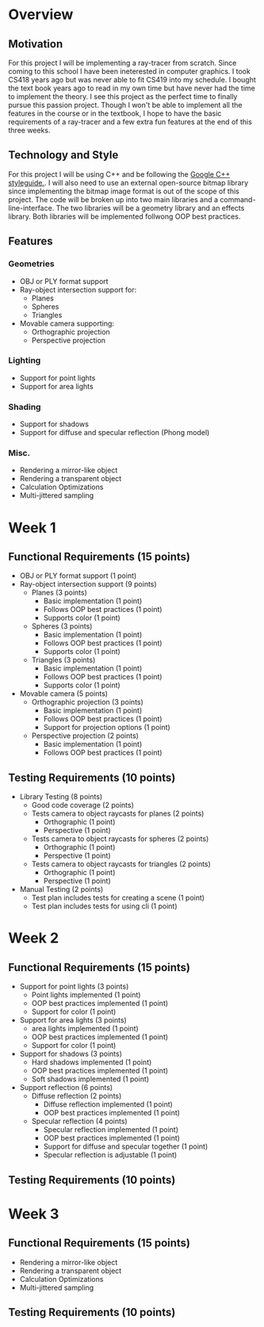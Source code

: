 # Overview
## Motivation
For this project I will be implementing a ray-tracer from scratch. Since coming 
to this school I have been ineterested in computer graphics. I took CS418 years 
ago but was never able to fit CS419 into my schedule. I bought the text book 
years ago to read in my own time but have never had the time to implement the 
theory. I see this project as the perfect time to finally pursue this passion 
project. Though I won't be able to implement all the features in the course or 
in the textbook, I hope to have the basic requirements of a ray-tracer and a 
few extra fun features at the end of this three weeks.

## Technology and Style
For this project I will be using C++ and be following the 
[Google C++ styleguide.](https://google.github.io/styleguide/cppguide.html).
I will also need to use an external open-source bitmap library since 
implementing the bitmap image format is out of the scope of this project. The 
code will be broken up into two main libraries and a command-line-interface. 
The two libraries will be a geometry library and an effects library. Both 
libraries will be implemented follwong OOP best practices.

## Features
### Geometries
* OBJ or PLY format support
* Ray-object intersection support for:
    * Planes
    * Spheres
    * Triangles
* Movable camera supporting:
    * Orthographic projection
    * Perspective projection

### Lighting
* Support for point lights
* Support for area lights

### Shading
* Support for shadows
* Support for diffuse and specular reflection (Phong model)

### Misc.
* Rendering a mirror-like object
* Rendering a transparent object
* Calculation Optimizations
* Multi-jittered sampling


# Week 1
## Functional Requirements (15 points)
* OBJ or PLY format support (1 point)
* Ray-object intersection support (9 points)
    * Planes (3 points)
        * Basic implementation (1 point)
        * Follows OOP best practices (1 point)
        * Supports color (1 point)
    * Spheres (3 points)
        * Basic implementation (1 point)
        * Follows OOP best practices (1 point)
        * Supports color (1 point)
    * Triangles (3 points)
        * Basic implementation (1 point)
        * Follows OOP best practices (1 point)
        * Supports color (1 point)
* Movable camera (5 points)
    * Orthographic projection (3 points)
        * Basic implementation (1 point)
        * Follows OOP best practices (1 point)
        * Support for projection options (1 point)
    * Perspective projection (2 points)
        * Basic implementation (1 point)
        * Follows OOP best practices (1 point)

## Testing Requirements (10 points)
* Library Testing (8 points)
    * Good code coverage (2 points)
    * Tests camera to object raycasts for planes (2 points)
        * Orthographic (1 point)
        * Perspective (1 point)
    * Tests camera to object raycasts for spheres (2 points)
        * Orthographic (1 point)
        * Perspective (1 point)
    * Tests camera to object raycasts for triangles (2 points)
        * Orthographic (1 point)
        * Perspective (1 point)
* Manual Testing (2 points)
    * Test plan includes tests for creating a scene (1 point)
    * Test plan includes tests for using cli (1 point)

# Week 2
## Functional Requirements (15 points)
* Support for point lights (3 points)
    * Point lights implemented (1 point)
    * OOP best practices implemented (1 point)
    * Support for color (1 point)
* Support for area lights (3 points)
    * area lights implemented (1 point)
    * OOP best practices implemented (1 point)
    * Support for color (1 point)
* Support for shadows (3 points)
    * Hard shadows implemented (1 point)
    * OOP best practices implemented (1 point)
    * Soft shadows implemented (1 point)
* Support reflection (6 points)
    * Diffuse reflection (2 points)
        * Diffuse reflection implemented (1 point)
        * OOP best practices implemented (1 point)
    * Specular reflection (4 points)
        * Specular reflection implemented (1 point)
        * OOP best practices implemented (1 point)
        * Support for diffuse and specular together (1 point)
        * Specular reflection is adjustable (1 point)

## Testing Requirements (10 points)


# Week 3
## Functional Requirements (15 points)
* Rendering a mirror-like object
* Rendering a transparent object
* Calculation Optimizations
* Multi-jittered sampling

## Testing Requirements (10 points)
